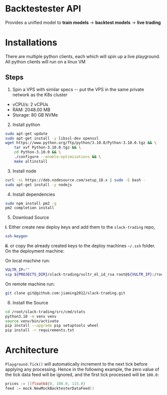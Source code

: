 # Backtestester API
Provides a unified model to **train models** -> **backtest models** -> **live trading**

# Installations
There are multiple python clients, each which will spin up a live playground. All python clients will run on a linux VM

## Steps
1. Spin a VPS with similar specs -- put the VPS in the same private network as the K8s cluster
- vCPU/s:
2 vCPUs
- RAM:
2048.00 MB
- Storage:
80 GB NVMe 

2. Install python
``` bash
sudo apt-get update
sudo apt-get install -y libssl-dev openssl
wget https://www.python.org/ftp/python/3.10.0/Python-3.10.0.tgz && \
    tar xvf Python-3.10.0.tgz && \
    cd Python-3.10.0 && \
    ./configure --enable-optimizations && \
    make altinstall
```
3. Install node
``` bash
curl -sL https://deb.nodesource.com/setup_18.x | sudo -E bash -
sudo apt-get install -y nodejs
```
4. Install dependencies
``` bash
sudo npm install pm2 -g
pm2 completion install
```

5. Download Source

<b>i</b>. Either create new deploy keys and add them to the `slack-trading` repo, 
``` bash
ssh-keygen
```
<b>ii</b>. or copy the already created keys to the deploy machines `~/.ssh` folder. On the deployment machine:

On local machine run:
``` bash
VULTR_IP=""
scp ${PROJECTS_DIR}/slack-trading/vultr_ml_id_rsa root@${VULTR_IP}:/root/.ssh/id_rsa
```
On remote machine run:
``` bash
git clone git@github.com:jiaming2012/slack-trading.git
```

6. Install the Source
``` bash
cd /root/slack-trading/src/cmd/stats
python3.10 -m venv venv
source venv/bin/activate
pip install --upgrade pip setuptools wheel
pip install -r requirements.txt
```


# Architecture
`Playground.Tick()` will automatically increment to the next tick before applying any processing. Hence in the following example, the zero value of the tick data feed will be ignored, and the first tick processed will be `100.0`:

``` go
prices := []float64{0, 100.0, 115.0}
feed := mock.NewMockBacktesterDataFeed()
```
